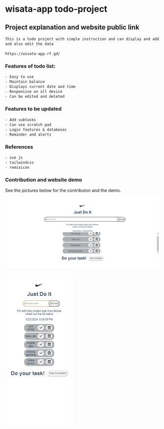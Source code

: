 # wisata-app todo-project

## Project explanation and website public link

```
This is a todo project with simple instruction and can display and add and also edit the data

https://wisata-app.rf.gd/
```

### Features of todo list:

```
- Easy to use
- Maintain balance
- Displays current date and time
- Responsive on all device
- Can be edited and deleted
```

### Features to be updated

```
- Add subtasks
- Can use scratch pad
- Login features & databases
- Reminder and alerts
```

### References

```
- vue js
- tailwindcss
- remixicon
```

### Contribution and website demo

See the pictures below for the contributon and the demo.

![alt text](image-1.png)

![alt text](image-2.png)
